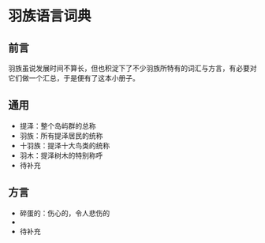 # 羽族语言词典
## 前言
羽族虽说发展时间不算长，但也积淀下了不少羽族所特有的词汇与方言，有必要对它们做一个汇总，于是便有了这本小册子。
## 通用
- 提泽：整个岛屿群的总称
- 羽族：所有提泽居民的统称
- 十羽族：提泽十大鸟类的统称
- 羽木：提泽树木的特别称呼
- 待补充
## 方言
- 碎蛋的：伤心的，令人悲伤的
- 
- 待补充